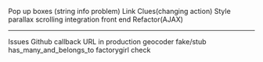 
Pop up boxes (string info problem)
Link Clues(changing action)
Style
parallax scrolling integration
front end
Refactor(AJAX)

---------------------
Issues
Github callback URL in production
geocoder fake/stub
has_many_and_belongs_to factorygirl check



